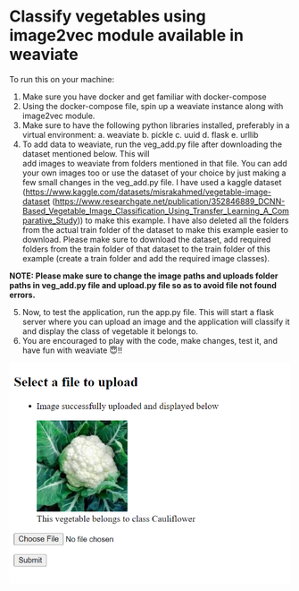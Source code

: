 # Classify vegetables using image2vec module available in weaviate

To run this on your machine:
1. Make sure you have docker and get familiar with docker-compose
2. Using the docker-compose file, spin up a weaviate instance along with image2vec module.
3. Make sure to have the following python libraries installed, preferably in a virtual environment:
   a. weaviate
   b. pickle
   c. uuid
   d. flask
   e. urllib
4. To add data to weaviate, run the veg_add.py file after downloading the dataset mentioned below. This will   
   add images to weaviate from folders mentioned in that file. You can add your own images too or use the dataset of your choice by just making a few small changes in    the veg_add.py file. I have used a kaggle dataset (https://www.kaggle.com/datasets/misrakahmed/vegetable-image-dataset (https://www.researchgate.net/publication/352846889_DCNN-Based_Vegetable_Image_Classification_Using_Transfer_Learning_A_Comparative_Study)) to make this example. I have also deleted      all the folders from the actual train folder of the dataset to make this example easier to download. Please make sure to download the dataset, add required folders    from the train folder of that dataset to the train folder of this example (create a train folder and add the required image classes).

**NOTE: Please make sure to change the image paths and uploads folder paths in veg_add.py file and upload.py file so as to avoid file not found errors.**

5. Now, to test the application, run the app.py file. This will start a flask server where you can upload an
   image and the application will classify it and display the class of vegetable it belongs to. 
6. You are encouraged to play with the code, make changes, test it, and have fun with weaviate 😇!!


![image](test.png)
